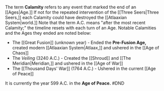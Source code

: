 The term **Calamity** refers to any event that marked the end of an [[Ages|Age.]] If not for the repeated intervention of the [[Three Seers|Three Seers,]] each Calamity could have destroyed the [[Atlaaxian System|world.]] Note that the term A.C. means "after the most recent Calamity;" the timeline resets with each turn of an Age. Notable Calamities and the Ages they ended are noted below:

* The [[Great Fusion]] (unknown year) - Ended the **Pre-Fusion Age,** created modern [[Atlaaxian System|Atlaax,]] and ushered in the [[Age of Chaos]]
* The *Veiling* (3240 A.C.) - Created the [[Shroud]] and [[The Meridian|Meridian,]] and ushered in the [[Age of War]]
* The [[Thousand Days' War]] (1764 A.C.) - Ushered in the current [[Age of Peace]]

It is currently the year 599 A.C. in the **Age of Peace.**
#DND